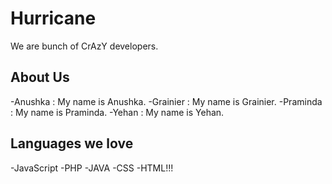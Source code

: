 
# Hurricane

We are bunch of CrAzY developers.

## About Us

-Anushka : My name is Anushka. 
-Grainier : My name is Grainier.
-Praminda : My name is Praminda.
-Yehan : My name is Yehan.

## Languages we love
-JavaScript
-PHP
-JAVA
-CSS
-HTML!!!
